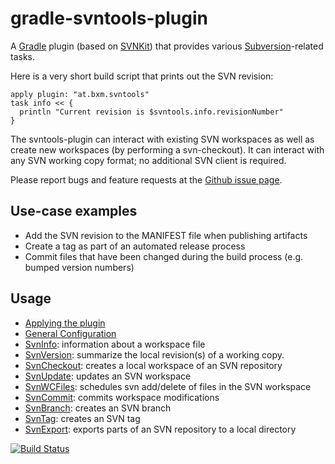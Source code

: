 # gradle-svntools-plugin

A [Gradle](https://www.gradle.org) plugin (based on [SVNKit](http://svnkit.com/)) that provides various [Subversion](http://svnbook.red-bean.com/)-related tasks.

Here is a very short build script that prints out the SVN revision:

    apply plugin: "at.bxm.svntools"
    task info << {
      println "Current revision is $svntools.info.revisionNumber"
    }

The svntools-plugin can interact with existing SVN workspaces as well as create new workspaces (by performing a svn-checkout). It can interact with any SVN working copy format; no additional SVN client is required.

Please report bugs and feature requests at the [Github issue page](https://github.com/martoe/gradle-svntools-plugin/issues).

## Use-case examples

* Add the SVN revision to the MANIFEST file when publishing artifacts
* Create a tag as part of an automated release process
* Commit files that have been changed during the build process (e.g. bumped version numbers)

## Usage

* [Applying the plugin](docs/ApplyPlugin.md)
* [General Configuration](docs/GeneralConfig.md)
* [SvnInfo](docs/SvnInfo.md): information about a workspace file
* [SvnVersion](docs/SvnVersion.md): summarize the local revision(s) of a working copy.
* [SvnCheckout](docs/SvnCheckout.md): creates a local workspace of an SVN repository
* [SvnUpdate](docs/SvnUpdate.md): updates an SVN workspace
* [SvnWCFiles](docs/SvnWCFiles.md): schedules svn add/delete of files in the SVN workspace
* [SvnCommit](docs/SvnCommit.md): commits workspace modifications
* [SvnBranch](docs/SvnBranch.md): creates an SVN branch
* [SvnTag](docs/SvnTag.md): creates an SVN tag
* [SvnExport](docs/SvnExport.md): exports parts of an SVN repository to a local directory

[![Build Status](https://travis-ci.org/martoe/gradle-svntools-plugin.png)](https://travis-ci.org/martoe/gradle-svntools-plugin)
